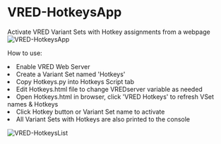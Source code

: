 # VRED-HotkeysApp
Activate VRED Variant Sets with Hotkey assignments from a webpage
![VRED-HotkeysApp](https://user-images.githubusercontent.com/39199224/101066770-b1beb800-3564-11eb-9821-ae3b46a5ad86.PNG)

How to use:
<li> Enable VRED Web Server
<li> Create a Variant Set named 'Hotkeys'
<li> Copy Hotkeys.py into Hotkeys Script tab
<li> Edit Hotkeys.html file to change VREDserver variable as needed
<li> Open Hotkeys.html in browser, click 'VRED Hotkeys' to refresh VSet names & Hotkeys
<li> Click Hotkey button or Variant Set name to activate
<li> All Variant Sets with Hotkeys are also printed to the console

![VRED-HotkeysList](https://user-images.githubusercontent.com/39199224/101231792-9a262300-367b-11eb-9015-11fbc16a66b2.PNG)
